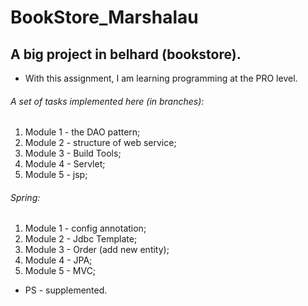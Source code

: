# BookStore_Marshalau
## A big project in belhard (bookstore).

* With this assignment, I am learning programming at the PRO level.

###### A set of tasks implemented here (in branches):
1. Module 1 - the DAO pattern;
2. Module 2 - structure of web service;
3. Module 3 - Build Tools;
4. Module 4 - Servlet;
5. Module 5 - jsp;

###### Spring:
1. Module 1 - config annotation;
2. Module 2 - Jdbc Template;
3. Module 3 - Order (add new entity);
4. Module 4 - JPA;
5. Module 5 - MVC;

* PS - supplemented.


